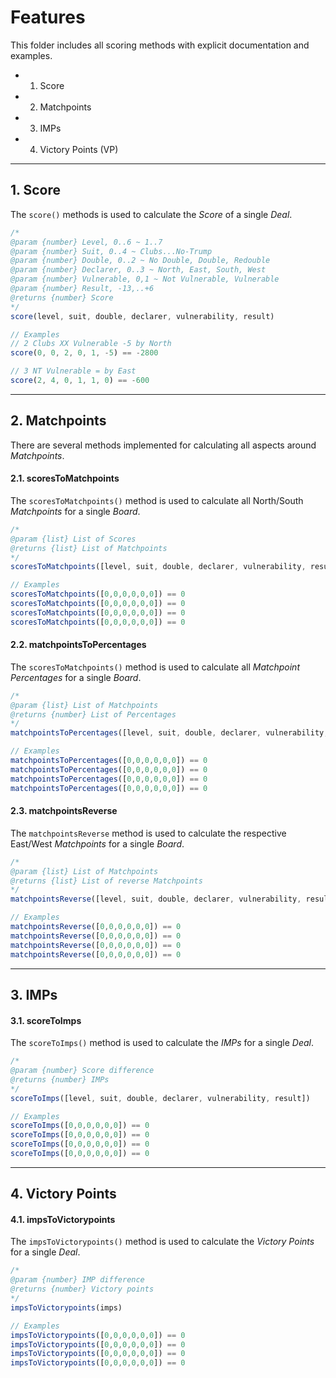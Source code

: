 # Features
This folder includes all scoring methods with explicit documentation and examples.

- 1. Score
- 2. Matchpoints
- 3. IMPs
- 4. Victory Points (VP)

---

## 1. Score
The `score()` methods is used to calculate the *Score* of a single *Deal*.
```javascript
/* 
@param {number} Level, 0..6 ~ 1..7
@param {number} Suit, 0..4 ~ Clubs...No-Trump
@param {number} Double, 0..2 ~ No Double, Double, Redouble
@param {number} Declarer, 0..3 ~ North, East, South, West
@param {number} Vulnerable, 0,1 ~ Not Vulnerable, Vulnerable
@param {number} Result, -13,..+6
@returns {number} Score
*/
score(level, suit, double, declarer, vulnerability, result)

// Examples
// 2 Clubs XX Vulnerable -5 by North
score(0, 0, 2, 0, 1, -5) == -2800

// 3 NT Vulnerable = by East
score(2, 4, 0, 1, 1, 0) == -600
```

---

## 2. Matchpoints
There are several methods implemented for calculating all aspects around *Matchpoints*.

#### 2.1. scoresToMatchpoints
The `scoresToMatchpoints()` method is used to calculate all North/South *Matchpoints* for a single *Board*.

```javascript
/* 
@param {list} List of Scores
@returns {list} List of Matchpoints
*/
scoresToMatchpoints([level, suit, double, declarer, vulnerability, result])

// Examples
scoresToMatchpoints([0,0,0,0,0,0]) == 0
scoresToMatchpoints([0,0,0,0,0,0]) == 0
scoresToMatchpoints([0,0,0,0,0,0]) == 0
scoresToMatchpoints([0,0,0,0,0,0]) == 0
```

#### 2.2. matchpointsToPercentages
The `scoresToMatchpoints()` method is used to calculate all *Matchpoint Percentages* for a single *Board*.

```javascript
/* 
@param {list} List of Matchpoints
@returns {number} List of Percentages
*/
matchpointsToPercentages([level, suit, double, declarer, vulnerability, result])

// Examples
matchpointsToPercentages([0,0,0,0,0,0]) == 0
matchpointsToPercentages([0,0,0,0,0,0]) == 0
matchpointsToPercentages([0,0,0,0,0,0]) == 0
matchpointsToPercentages([0,0,0,0,0,0]) == 0
```

#### 2.3. matchpointsReverse
The `matchpointsReverse` method is used to calculate the respective East/West *Matchpoints* for a single *Board*.

```javascript
/* 
@param {list} List of Matchpoints
@returns {list} List of reverse Matchpoints
*/
matchpointsReverse([level, suit, double, declarer, vulnerability, result])

// Examples
matchpointsReverse([0,0,0,0,0,0]) == 0
matchpointsReverse([0,0,0,0,0,0]) == 0
matchpointsReverse([0,0,0,0,0,0]) == 0
matchpointsReverse([0,0,0,0,0,0]) == 0
```

---

## 3. IMPs

#### 3.1. scoreToImps
The `scoreToImps()` method is used to calculate the *IMPs* for a single *Deal*.

```javascript
/* 
@param {number} Score difference
@returns {number} IMPs
*/
scoreToImps([level, suit, double, declarer, vulnerability, result])

// Examples
scoreToImps([0,0,0,0,0,0]) == 0
scoreToImps([0,0,0,0,0,0]) == 0
scoreToImps([0,0,0,0,0,0]) == 0
scoreToImps([0,0,0,0,0,0]) == 0
```

---

## 4. Victory Points

#### 4.1. impsToVictorypoints
The `impsToVictorypoints()` method is used to calculate the *Victory Points* for a single *Deal*.

```javascript
/* 
@param {number} IMP difference
@returns {number} Victory points
*/
impsToVictorypoints(imps)

// Examples
impsToVictorypoints([0,0,0,0,0,0]) == 0
impsToVictorypoints([0,0,0,0,0,0]) == 0
impsToVictorypoints([0,0,0,0,0,0]) == 0
impsToVictorypoints([0,0,0,0,0,0]) == 0
```